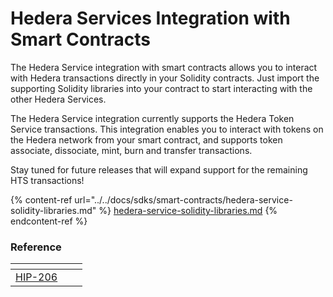 # Hedera Services Integration with Smart Contracts

The Hedera Service integration with smart contracts allows you to interact with Hedera transactions directly in your Solidity contracts. Just import the supporting Solidity libraries into your contract to start interacting with the other Hedera Services.

The Hedera Service integration currently supports the Hedera Token Service transactions. This integration enables you to interact with tokens on the Hedera network from your smart contract, and supports token associate, dissociate, mint, burn and transfer transactions.

Stay tuned for future releases that will expand support for the remaining HTS transactions!

{% content-ref url="../../docs/sdks/smart-contracts/hedera-service-solidity-libraries.md" %}
[hedera-service-solidity-libraries.md](../../docs/sdks/smart-contracts/hedera-service-solidity-libraries.md)
{% endcontent-ref %}

### Reference

<table data-card-size="large" data-view="cards"><thead><tr><th align="center"></th><th data-hidden></th><th data-hidden></th></tr></thead><tbody><tr><td align="center"><a href="https://hips.hedera.com/hip/hip-206">HIP-206</a></td><td></td><td></td></tr></tbody></table>
